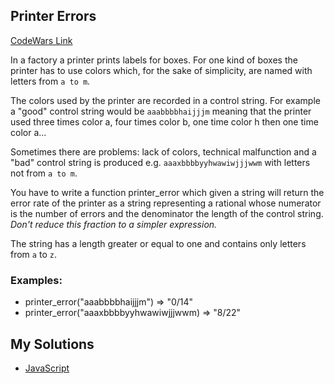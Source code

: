 ## Printer Errors
[CodeWars Link](https://www.codewars.com/kata/56541980fa08ab47a0000040)

In a factory a printer prints labels for boxes. For one kind of boxes the printer has to use colors which, for the sake of simplicity, are named with letters from `a to m`.

The colors used by the printer are recorded in a control string. For example a "good" control string would be `aaabbbbhaijjjm` meaning that the printer used three times color a, four times color b, one time color h then one time color a...

Sometimes there are problems: lack of colors, technical malfunction and a "bad" control string is produced e.g. `aaaxbbbbyyhwawiwjjjwwm` with letters not from `a to m`.

You have to write a function printer_error which given a string will return the error rate of the printer as a string representing a rational whose numerator is the number of errors and the denominator the length of the control string. _Don't reduce this fraction to a simpler expression._

The string has a length greater or equal to one and contains only letters from `a` to `z`.

### Examples:
-   printer_error("aaabbbbhaijjjm") => "0/14"
-   printer_error("aaaxbbbbyyhwawiwjjjwwm) => "8/22"

## My Solutions
- [JavaScript](Printer-Errors.js)